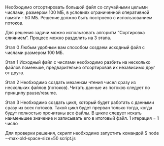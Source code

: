 Необходимо отсортировать большой файл со случайными целыми числами, размером 100 МБ, в условиях ограниченной оперативной памяти - 50 МБ. Решение должно быть построено с использованием потоков.

Для решения задачи можно использовать алгоритм “Сортировка слиянием”.
Процесс можно разделить на 3 этапа.

Этап 0
Любым удобным вам способом создаем исходный файл с числами размером 100 МБ.

Этап 1
Исходный файл с числами необходимо разбить на несколько файлов поменьше, предварительно отсортировав их независимо друг от друга.

Этап 2
Необходимо создать механизм чтения чисел сразу из нескольких файлов (потоков).
Читать данные из потоков следует по принципу pause/resume.

Этап 3
Необходимо создать цикл, который будет работать с данными сразу из всех потоков.
Такой цикл будет прерван только тогда, когда будут полностью прочитаны все файлы.
В цикле следует искать наименьшее значение и записывать его в итоговый файл.
1 итерация = 1 число

Для проверки решения, скрипт необходимо запустить командой
$ node --max-old-space-size=50 script.js